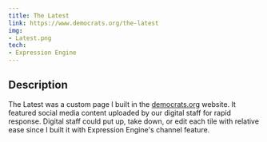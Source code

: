 ```yaml
---
title: The Latest
link: https://www.democrats.org/the-latest
img:
- Latest.png
tech:
- Expression Engine
---
```


## Description
The Latest was a custom page I built in the [democrats.org](project/democratsorg) website. It featured social media content uploaded by our digital staff for rapid response. Digital staff could put up, take down, or edit each tile with relative ease since I built it with Expression Engine's channel feature.
